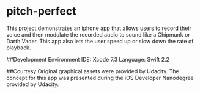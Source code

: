 # pitch-perfect
This project demonstrates an iphone app that allows users to record their voice and then modulate the recorded audio to sound like a Chipmunk or Darth Vader. This app also lets the user speed up or slow down the rate of playback.

##Development Environment
IDE: Xcode 7.3 Language: Swift 2.2

##Courtesy
Original graphical assets were provided by Udacity. The concept for this app was presented during the iOS Developer Nanodegree provided by Udacity.
